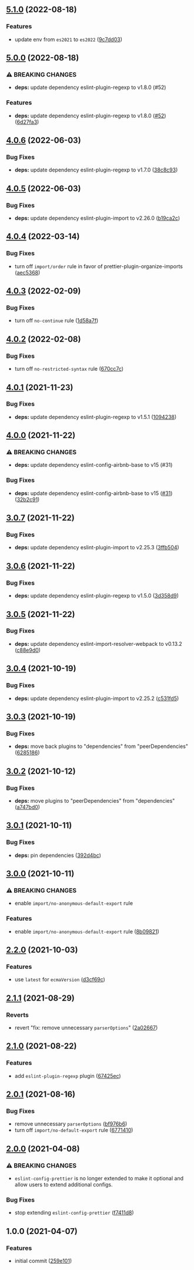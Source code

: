 ## [5.1.0](https://github.com/chalkygames123/eslint-config/compare/v5.0.0...v5.1.0) (2022-08-18)


### Features

* update env from `es2021` to `es2022` ([9c7dd03](https://github.com/chalkygames123/eslint-config/commit/9c7dd03583c524466bd765475efaaa8d2e03db22))

## [5.0.0](https://github.com/chalkygames123/eslint-config/compare/v4.0.6...v5.0.0) (2022-08-18)


### ⚠ BREAKING CHANGES

* **deps:** update dependency eslint-plugin-regexp to v1.8.0 (#52)

### Features

* **deps:** update dependency eslint-plugin-regexp to v1.8.0 ([#52](https://github.com/chalkygames123/eslint-config/issues/52)) ([6d27fa3](https://github.com/chalkygames123/eslint-config/commit/6d27fa35ac511b6e4e6c12b930f25fe8ef450fd0))

## [4.0.6](https://github.com/chalkygames123/eslint-config/compare/v4.0.5...v4.0.6) (2022-06-03)


### Bug Fixes

* **deps:** update dependency eslint-plugin-regexp to v1.7.0 ([38c8c93](https://github.com/chalkygames123/eslint-config/commit/38c8c93dde7071007041e1e7590c2cf842751cff))

## [4.0.5](https://github.com/chalkygames123/eslint-config/compare/v4.0.4...v4.0.5) (2022-06-03)


### Bug Fixes

* **deps:** update dependency eslint-plugin-import to v2.26.0 ([b19ca2c](https://github.com/chalkygames123/eslint-config/commit/b19ca2ceec009fb35de78b55d55825370aeac2fb))

## [4.0.4](https://github.com/chalkygames123/eslint-config/compare/v4.0.3...v4.0.4) (2022-03-14)


### Bug Fixes

* turn off `import/order` rule in favor of prettier-plugin-organize-imports ([aec5368](https://github.com/chalkygames123/eslint-config/commit/aec5368633cf4f66b8eaa1ec48322a2d18da6bb3))

## [4.0.3](https://github.com/chalkygames123/eslint-config/compare/v4.0.2...v4.0.3) (2022-02-09)


### Bug Fixes

* turn off `no-continue` rule ([1d58a7f](https://github.com/chalkygames123/eslint-config/commit/1d58a7fc067d1688f726e48322b7c6421bffeb63))

## [4.0.2](https://github.com/chalkygames123/eslint-config/compare/v4.0.1...v4.0.2) (2022-02-08)


### Bug Fixes

* turn off `no-restricted-syntax` rule ([670cc7c](https://github.com/chalkygames123/eslint-config/commit/670cc7ca6bcaa2d1d321a259ef74b7f26b70dd7f))

## [4.0.1](https://github.com/chalkygames123/eslint-config/compare/v4.0.0...v4.0.1) (2021-11-23)


### Bug Fixes

* **deps:** update dependency eslint-plugin-regexp to v1.5.1 ([1094238](https://github.com/chalkygames123/eslint-config/commit/10942382f4973be6c7a288315b50e9faeb436793))

## [4.0.0](https://github.com/chalkygames123/eslint-config/compare/v3.0.7...v4.0.0) (2021-11-22)


### ⚠ BREAKING CHANGES

* **deps:** update dependency eslint-config-airbnb-base to v15 (#31)

### Bug Fixes

* **deps:** update dependency eslint-config-airbnb-base to v15 ([#31](https://github.com/chalkygames123/eslint-config/issues/31)) ([32b2c91](https://github.com/chalkygames123/eslint-config/commit/32b2c916dff1d9cc77530e51f807d7a422d41530))

## [3.0.7](https://github.com/chalkygames123/eslint-config/compare/v3.0.6...v3.0.7) (2021-11-22)


### Bug Fixes

* **deps:** update dependency eslint-plugin-import to v2.25.3 ([3ffb504](https://github.com/chalkygames123/eslint-config/commit/3ffb5044647fbc96e1ed260b0e4446cc8a5971c9))

## [3.0.6](https://github.com/chalkygames123/eslint-config/compare/v3.0.5...v3.0.6) (2021-11-22)


### Bug Fixes

* **deps:** update dependency eslint-plugin-regexp to v1.5.0 ([3d358d9](https://github.com/chalkygames123/eslint-config/commit/3d358d9f206293d2dcfd4d15699e08a49f63a065))

## [3.0.5](https://github.com/chalkygames123/eslint-config/compare/v3.0.4...v3.0.5) (2021-11-22)


### Bug Fixes

* **deps:** update dependency eslint-import-resolver-webpack to v0.13.2 ([c88e9d0](https://github.com/chalkygames123/eslint-config/commit/c88e9d0639c7f26996da3a608838bbf47e8fa49e))

## [3.0.4](https://github.com/chalkygames123/eslint-config/compare/v3.0.3...v3.0.4) (2021-10-19)


### Bug Fixes

* **deps:** update dependency eslint-plugin-import to v2.25.2 ([c531fd5](https://github.com/chalkygames123/eslint-config/commit/c531fd5bf2d9754b5564013911f1f0571004e62e))

## [3.0.3](https://github.com/chalkygames123/eslint-config/compare/v3.0.2...v3.0.3) (2021-10-19)


### Bug Fixes

* **deps:** move back plugins to "dependencies" from "peerDependencies" ([6285186](https://github.com/chalkygames123/eslint-config/commit/6285186ac79c6b46bed99ef88623c8d6de06a293))

## [3.0.2](https://github.com/chalkygames123/eslint-config/compare/v3.0.1...v3.0.2) (2021-10-12)


### Bug Fixes

* **deps:** move plugins to "peerDependencies" from "dependencies" ([a747bd0](https://github.com/chalkygames123/eslint-config/commit/a747bd037da1603bc444d0323dcb0730d7a59ead))

## [3.0.1](https://github.com/chalkygames123/eslint-config/compare/v3.0.0...v3.0.1) (2021-10-11)


### Bug Fixes

* **deps:** pin dependencies ([392d4bc](https://github.com/chalkygames123/eslint-config/commit/392d4bcf293123c3e04ba2b7de0724f0d8bb7e6c))

## [3.0.0](https://github.com/chalkygames123/eslint-config/compare/v2.2.0...v3.0.0) (2021-10-11)


### ⚠ BREAKING CHANGES

* enable `import/no-anonymous-default-export` rule

### Features

* enable `import/no-anonymous-default-export` rule ([8b09821](https://github.com/chalkygames123/eslint-config/commit/8b098210c1c82145b0bb6847ace5a06264729049))

## [2.2.0](https://github.com/chalkygames123/eslint-config/compare/v2.1.1...v2.2.0) (2021-10-03)


### Features

* use `latest` for `ecmaVersion` ([d3cf69c](https://github.com/chalkygames123/eslint-config/commit/d3cf69c4c3ceef15cd2c82e6ed40837a82e2ab84))

## [2.1.1](https://github.com/chalkygames123/eslint-config/compare/v2.1.0...v2.1.1) (2021-08-29)


### Reverts

* revert "fix: remove unnecessary `parserOptions`" ([2a02667](https://github.com/chalkygames123/eslint-config/commit/2a02667be8f4b287d5bcce4e219d092f022037a7))

## [2.1.0](https://github.com/chalkygames123/eslint-config/compare/v2.0.1...v2.1.0) (2021-08-22)


### Features

* add `eslint-plugin-regexp` plugin ([67425ec](https://github.com/chalkygames123/eslint-config/commit/67425ecf06563aa432bf9b9074c59c99b8c3dfe8))

## [2.0.1](https://github.com/chalkygames123/eslint-config/compare/v2.0.0...v2.0.1) (2021-08-16)


### Bug Fixes

* remove unnecessary `parserOptions` ([bf976b6](https://github.com/chalkygames123/eslint-config/commit/bf976b6194feb3182a3efb8643f0dcfef057b6d3))
* turn off `import/no-default-export` rule ([6771410](https://github.com/chalkygames123/eslint-config/commit/677141011b3c77022e564b045372f55b07fa52c8))

## [2.0.0](https://github.com/chalkygames123/eslint-config/compare/v1.0.0...v2.0.0) (2021-04-08)


### ⚠ BREAKING CHANGES

* `eslint-config-prettier` is no longer extended to make it optional and allow users to extend additional configs.

### Bug Fixes

* stop extending `eslint-config-prettier` ([f7411d8](https://github.com/chalkygames123/eslint-config/commit/f7411d8d17087c0e21f38b7e68aa8233f1012f6d))

## 1.0.0 (2021-04-07)


### Features

* initial commit ([259e101](https://github.com/chalkygames123/eslint-config/commit/259e1010b198b744c1a6a5a4e9810d222ea7ee9d))
